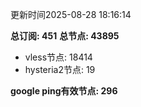 更新时间2025-08-28 18:16:14

**总订阅: 451**
**总节点: 43895**
- vless节点: 18414
- hysteria2节点: 19

**google ping有效节点: 296**

